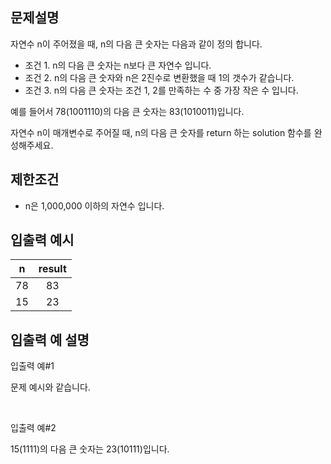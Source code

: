 ## 문제설명

자연수 n이 주어졌을 때, n의 다음 큰 숫자는 다음과 같이 정의 합니다.

- 조건 1. n의 다음 큰 숫자는 n보다 큰 자연수 입니다.
- 조건 2. n의 다음 큰 숫자와 n은 2진수로 변환했을 때 1의 갯수가 같습니다.
- 조건 3. n의 다음 큰 숫자는 조건 1, 2를 만족하는 수 중 가장 작은 수 입니다.

예를 들어서 78(1001110)의 다음 큰 숫자는 83(1010011)입니다.

자연수 n이 매개변수로 주어질 때, n의 다음 큰 숫자를 return 하는 solution 함수를 완성해주세요.

## 제한조건

- n은 1,000,000 이하의 자연수 입니다.

## 입출력 예시

|  n  | result |
| :-: | :----: |
| 78  |   83   |
| 15  |   23   |

## 입출력 예 설명

입출력 예#1

문제 예시와 같습니다.

<br>

입출력 예#2

15(1111)의 다음 큰 숫자는 23(10111)입니다.
